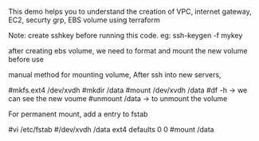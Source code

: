 This demo helps you to understand the creation of VPC, internet gateway, EC2, securty grp, EBS volume using terraform


Note: create sshkey before running this code. eg: ssh-keygen -f mykey

after creating ebs volume, we need to format and mount the new volume before use

manual method for mounting volume, After ssh into new servers,

#mkfs.ext4 /dev/xvdh
#mkdir /data
#mount /dev/xvdh /data
#df -h -> we can see the new voume
#unmount /data -> to unmount the volume

For permanent mount, add a entry to fstab

#vi /etc/fstab
#/dev/xvdh /data ext4 defaults 0 0
#mount /data

